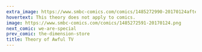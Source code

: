 ```yaml
---
extra_image: https://www.smbc-comics.com/comics/1485272990-20170124after.png
hovertext: This theory does not apply to comics.
image: https://www.smbc-comics.com/comics/1485272591-20170124.png
next_comic: we-are-special
prev_comic: the-dimension-store
title: Theory of Awful TV
---
```


